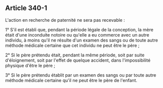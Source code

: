 Article 340-1
----
L'action en recherche de paternité ne sera pas recevable :

1° S'il est établi que, pendant la période légale de la conception, la mère
était d'une inconduite notoire ou qu'elle a eu commerce avec un autre individu,
à moins qu'il ne résulte d'un examen des sangs ou de toute autre méthode
médicale certaine que cet individu ne peut être le père ;

2° Si le père prétendu était, pendant la même période, soit par suite
d'éloignement, soit par l'effet de quelque accident, dans l'impossibilité
physique d'être le père ;

3° Si le père prétendu établit par un examen des sangs ou par toute autre
méthode médicale certaine qu'il ne peut être le père de l'enfant.
